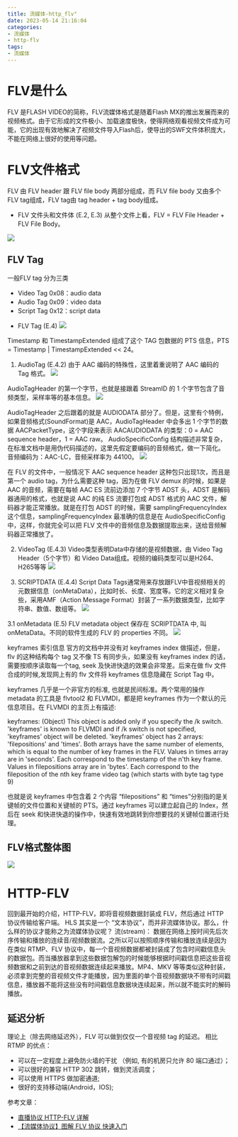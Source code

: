 ```yaml
---
title: 流媒体-http_flv"
date: 2023-05-14 21:16:04
categories:
- 流媒体
- http-flv
tags:
- 流媒体
---
```


# FLV是什么
FLV 是FLASH VIDEO的简称，FLV流媒体格式是随着Flash MX的推出发展而来的视频格式。由于它形成的文件极小、加载速度极快，使得网络观看视频文件成为可能，它的出现有效地解决了视频文件导入Flash后，使导出的SWF文件体积庞大，不能在网络上很好的使用等问题。

# FLV文件格式
FLV 由 FLV header 跟 FLV file body 两部分组成，而 FLV file body 又由多个 FLV tag组成，FLV tag由 tag header + tag body组成。
- FLV 文件头和文件体 (E.2, E.3)
从整个文件上看，FLV = FLV File Header + FLV File Body。

![](https://pic4.zhimg.com/80/v2-6fe937f1958d221c0ab0dfededcb6f5f_1440w.webp)
## FLV Tag
一般FLV tag 分为三类
+ Video Tag 0x08：audio data
+ Audio Tag 0x09：video data
+ Script Tag 0x12：script data

- FLV Tag (E.4)
![](https://pic1.zhimg.com/80/v2-bf301ba2d87829798cbf0ecde7c4063c_1440w.webp)

Timestamp 和 TimestampExtended 组成了这个 TAG 包数据的 PTS 信息，PTS = Timestamp | TimestampExtended << 24。

1. AudioTag (E.4.2)
由于 AAC 编码的特殊性，这里着重说明了 AAC 编码的 Tag 格式。
![](https://pic4.zhimg.com/80/v2-02f4db5905d43348d0e8a8b0747abaa7_1440w.webp)

AudioTagHeader 的第一个字节，也就是接跟着 StreamID 的 1 个字节包含了音频类型，采样率等的基本信息。
![](https://pic3.zhimg.com/80/v2-dd4697d2f7826195b739b928023d64ca_1440w.webp)

AudioTagHeader 之后跟着的就是 AUDIODATA 部分了。但是，这里有个特例，如果音频格式(SoundFormat)是 AAC，AudioTagHeader 中会多出 1 个字节的数据 AACPacketType，这个字段来表示 AACAUDIODATA 的类型：0 = AAC sequence header，1 = AAC raw。
AudioSpecificConfig 结构描述非常复杂，在标准文档中是用伪代码描述的，这里先假定要编码的音频格式，做一下简化。
音频编码为：AAC-LC，音频采样率为 44100。
![](https://pic1.zhimg.com/80/v2-f38b7dfc7b6731bdbf1861a1fa2e6bd8_1440w.webp)

在 FLV 的文件中，一般情况下 AAC sequence header 这种包只出现1次，而且是第一个 audio tag，为什么需要这种 tag，因为在做 FLV demux 的时候，如果是 AAC 的音频，需要在每帧 AAC ES 流前边添加 7 个字节 ADST 头，ADST 是解码器通用的格式，也就是说 AAC 的纯 ES 流要打包成 ADST 格式的 AAC 文件，解码器才能正常播放。就是在打包 ADST 的时候，需要 samplingFrequencyIndex 这个信息，samplingFrequencyIndex 最准确的信息是在 AudioSpecificConfig 中，这样，你就完全可以把 FLV 文件中的音频信息及数据提取出来，送给音频解码器正常播放了。

2. VideoTag (E.4.3)
Video类型表明Data中存储的是视频数据，由 Video Tag Header（5个字节）和 Video Data组成。视频的编码类型可以是H264、H265等等
![](https://pic3.zhimg.com/80/v2-7e25d86426a456fd23f88d4c0d68a7da_1440w.webp)

3. SCRIPTDATA (E.4.4)
Script Data Tags通常用来存放跟FLV中音视频相关的元数据信息（onMetaData），比如时长、长度、宽度等。它的定义相对复杂些，采用AMF（Action Message Format）封装了一系列数据类型，比如字符串、数值、数组等。
![](https://pic1.zhimg.com/80/v2-ca4c96b4c8bb091fdd90bcf5a2c26d28_1440w.webp)

3.1 onMetadata (E.5)
FLV metadata object 保存在 SCRIPTDATA 中, 叫 onMetaData。不同的软件生成的 FLV 的 properties 不同。
![](https://pic2.zhimg.com/80/v2-940fe48c3c7de8dc93a7aacfc1625dfd_1440w.webp)

keyframes 索引信息
官方的文档中并没有对 keyframes index 做描述，但是，flv 的这种结构每个 tag 又不像 TS 有同步头，如果没有 keyframes index 的话，需要按顺序读取每一个tag, seek 及快进快退的效果会非常差。后来在做 flv 文件合成的时候,发现网上有的 flv 文件将 keyframes 信息隐藏在 Script Tag 中。

keyframes 几乎是一个非官方的标准, 也就是民间标准。两个常用的操作 metadata 的工具是 flvtool2 和 FLVMDI，都是把 keyframes 作为一个默认的元信息项目。在 FLVMDI 的主页上有描述:  

keyframes: (Object) This object is added only if you specify the /k switch. 'keyframes' is known to FLVMDI and if /k switch is not specified, 'keyframes' object will be deleted. 'keyframes' object has 2 arrays: 'filepositions' and 'times'. Both arrays have the same number of elements, which is equal to the number of key frames in the FLV. Values in times array are in 'seconds'. Each correspond to the timestamp of the n'th key frame. Values in filepositions array are in 'bytes'. Each correspond to the fileposition of the nth key frame video tag (which starts with byte tag type 9)  

也就是说 keyframes 中包含着 2 个内容 “filepositions” 和 “times”分别指的是关键帧的文件位置和关键帧的 PTS。通过 keyframes 可以建立起自己的 Index，然后在 seek 和快进快退的操作中，快速有效地跳转到你想要找的关键帧位置进行处理。

## FLV格式整体图
![](https://pic3.zhimg.com/80/v2-3e5438e5997ec9e39403762fc07e2fce_1440w.webp)

# HTTP-FLV
回到最开始的介绍，HTTP-FLV，即将音视频数据封装成 FLV，然后通过 HTTP 协议传输给客户端。
HLS 其实是一个 “文本协议”，而并非流媒体协议。那么，什么样的协议才能称之为流媒体协议呢？
流(stream)： 数据在网络上按时间先后次序传输和播放的连续音/视频数据流。之所以可以按照顺序传输和播放连续是因为在类似 RTMP、FLV 协议中，每一个音视频数据都被封装成了包含时间戳信息头的数据包。而当播放器拿到这些数据包解包的时候能够根据时间戳信息把这些音视频数据和之前到达的音视频数据连续起来播放。MP4、MKV 等等类似这种封装，必须拿到完整的音视频文件才能播放，因为里面的单个音视频数据块不带有时间戳信息，播放器不能将这些没有时间戳信息数据块连续起来，所以就不能实时的解码播放。

## 延迟分析
理论上（除去网络延迟外），FLV 可以做到仅仅一个音视频 tag 的延迟。
相比 RTMP 的优点：
- 可以在一定程度上避免防火墙的干扰 （例如, 有的机房只允许 80 端口通过）；
- 可以很好的兼容 HTTP 302 跳转，做到灵活调度；
- 可以使用 HTTPS 做加密通道;
- 很好的支持移动端(Android，IOS);



参考文章：  
- [直播协议 HTTP-FLV 详解](https://zhuanlan.zhihu.com/p/28722048)
- [【流媒体协议】图解 FLV 协议 快速入门](https://zhuanlan.zhihu.com/p/495705490)


